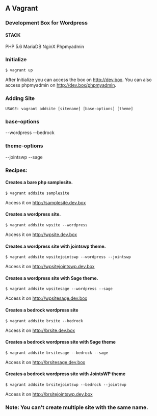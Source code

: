 ## A Vagrant
### Development Box for Wordpress

#### STACK
PHP 5.6
MariaDB
NginX
Phpmyadmin

### Initialize
```
$ vagrant up
```

After Initialize you can access the box on http://dev.box.
You can also access phpmyadmin on http://dev.box/phpmyadmin.

### Adding Site
```
USAGE: vagrant addsite [sitename] [base-options] [theme]
```

### base-options
--wordpress
--bedrock

### theme-options
--jointswp
--sage

### Recipes:
#### Creates a bare php samplesite.
```
$ vagrant addsite samplesite
```
Access it on http://samplesite.dev.box
#### Creates a wordpress site.
```
$ vagrant addsite wpsite --wordpress
```
Access it on http://wpsite.dev.box
#### Creates a wordpress site with jointswp theme.
```
$ vagrant addsite wpsitejointswp --wordpress --jointswp
```
Access it on http://wpsitejointswp.dev.box
#### Creates a wordpress site with Sage theme.
```
$ vagrant addsite wpsitesage --wordpress --sage
```
Access it on http://wpsitesage.dev.box
#### Creates a bedrock wordpress site
```
$ vagrant addsite brsite --bedrock
```
Access it on http://brsite.dev.box
#### Creates a bedrock wordpress site with Sage theme
```
$ vagrant addsite brsitesage --bedrock --sage
```
Access it on http://brsitesage.dev.box
#### Creates a bedrock wordpress site with JointsWP theme
```
$ vagrant addsite brsitejointswp --bedrock --jointswp
```
Access it on http://brsitejointswp.dev.box

### Note: You can't create multiple site with the same name.
